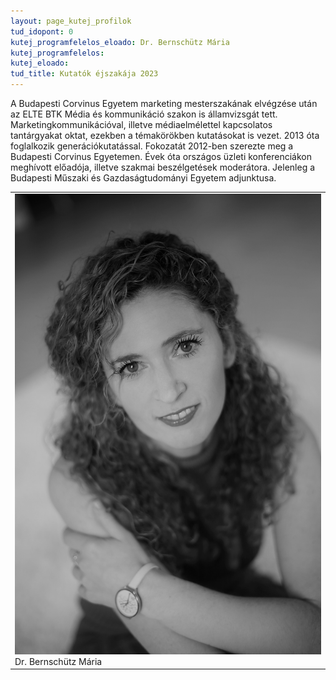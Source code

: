 ```yaml
---
layout: page_kutej_profilok
tud_idopont: 0
kutej_programfelelos_eloado: Dr. Bernschütz Mária
kutej_programfelelos: 
kutej_eloado:
tud_title: Kutatók éjszakája 2023
---
```


A Budapesti Corvinus Egyetem marketing mesterszakának elvégzése után az ELTE BTK Média és kommunikáció szakon is államvizsgát tett. Marketingkommunikációval, illetve médiaelmélettel kapcsolatos tantárgyakat oktat, ezekben a témakörökben kutatásokat is vezet. 2013 óta foglalkozik generációkutatással. Fokozatát 2012-ben szerezte meg a Budapesti Corvinus Egyetemen. Évek óta országos üzleti konferenciákon meghívott előadója, illetve szakmai beszélgetések moderátora. Jelenleg a Budapesti Műszaki és Gazdaságtudományi Egyetem adjunktusa.




 <table class="picture">
<tr>
<td>

<div class="gallery">
    <img src="images/bernschutz_maria.jpg" max-width="250" max-height="200">
  <div class="desc">Dr. Bernschütz Mária</div>
</div>

</td>
</tr>
</table>
